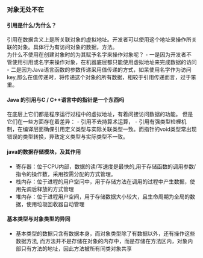 ### 对象无处不在

#### 引用是什么/为什么？
引用在数据含义上是所关联对象的虚拟地址。开发者可以使用这个地址来操作所关联的对象。具体行为有访问对象的数据，方法。  
为什么不使用在创建对象时的为其赋予名字来操作对象呢？
    - 一是因为开发者不管使用引用或名字来操作对象，在机器底层都只能使用虚拟地址来完成数据的访问
    - 二是因为Java语言函数的参数传递采用值传递的方式，如杲使用名字作为访问key,那么在值传递时，将传递这个对象的所有数据，相较于引用传递而言，过于笨重。

#### Java 的引用与C / C++语言中的指针是一个东西吗
在底层上它们都是程序运行过程中的虚拟地址，有着问接访问数据的功能。
但是它们在一些方面存在着差异：
    - 引用不去持算术运算，
    - 引用有强类型检梩机制，在编译层面确倮引用定义类型与实际关联类型一致。而指针的void类型常出现错误的类型转换，异致定义类型与实际类型不一致。

#### java的数据存储模块，及其作用
- 寄存器：位于CPU内部，数据的读/写速度是最快的,用于存储函数的调用参数/指令的操作数，采用按需分配的方式管理。
- 栈内存：位于进程的用户空问中，用于存储方法在调用的过程中产生数据，使用先调后释放的方式管理
- 堆内存：位于进程用户空间，用于存储数据大小较大，且生命周期为全局的数据，使用垃圾回收器自动管理

#### 基本类型与对象类型的异同
- 基本类型的数据只含有数据本身，而对象类型除了有数据以外，还有操作这些数据方法, 而方法并不是存储在对象的内存中，而是存储在方法区内，对象内部只有方法的地址，因此方法被所有同类对象共享
